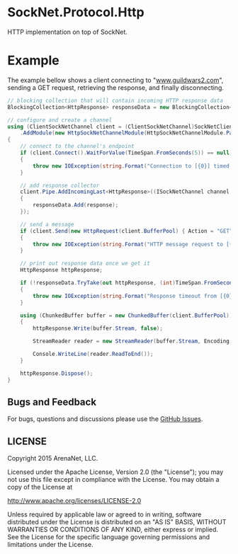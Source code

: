 SockNet.Protocol.Http
=====
HTTP implementation on top of SockNet.

Example
==========
The example bellow shows a client connecting to "www.guildwars2.com", sending a GET request, retrieving the response, and finally disconnecting.

```csharp
// blocking collection that will contain incoming HTTP response data
BlockingCollection<HttpResponse> responseData = new BlockingCollection<HttpResponse>();

// configure and create a channel
using (ClientSockNetChannel client = (ClientSockNetChannel)SockNetClient.Create(new IPEndPoint(Dns.GetHostEntry("www.guildwars2.com").AddressList[0], 80))
    .AddModule(new HttpSockNetChannelModule(HttpSockNetChannelModule.ParsingMode.Client)))
{
    // connect to the channel's endpoint
    if (client.Connect().WaitForValue(TimeSpan.FromSeconds(5)) == null)
    {
        throw new IOException(string.Format("Connection to [{0}] timed out.", client.RemoteEndpoint));
    }

    // add response collector
    client.Pipe.AddIncomingLast<HttpResponse>((ISockNetChannel channel, ref HttpResponse response) =>
    {
        responseData.Add(response);
    });

    // send a message
    if (client.Send(new HttpRequest(client.BufferPool) { Action = "GET", Path = "/", Version = "HTTP/1.1" }).WaitForValue(TimeSpan.FromSeconds(5)) == null)
    {
        throw new IOException(string.Format("HTTP message request to [{0}] timed out.", client.RemoteEndpoint));
    }

    // print out response data once we get it
    HttpResponse httpResponse;

    if (!responseData.TryTake(out httpResponse, (int)TimeSpan.FromSeconds(5).TotalMilliseconds))
    {
        throw new IOException(string.Format("Response timeout from [{0}].", client.RemoteEndpoint));
    }

    using (ChunkedBuffer buffer = new ChunkedBuffer(client.BufferPool))
    {
        httpResponse.Write(buffer.Stream, false);

        StreamReader reader = new StreamReader(buffer.Stream, Encoding.UTF8);

        Console.WriteLine(reader.ReadToEnd());
    }

    httpResponse.Dispose();
}
```

## Bugs and Feedback

For bugs, questions and discussions please use the [GitHub Issues](https://github.com/ArenaNet/SockNet/issues).

## LICENSE

Copyright 2015 ArenaNet, LLC.

Licensed under the Apache License, Version 2.0 (the "License");
you may not use this file except in compliance with the License.
You may obtain a copy of the License at

<http://www.apache.org/licenses/LICENSE-2.0>

Unless required by applicable law or agreed to in writing, software
distributed under the License is distributed on an "AS IS" BASIS,
WITHOUT WARRANTIES OR CONDITIONS OF ANY KIND, either express or implied.
See the License for the specific language governing permissions and
limitations under the License.
